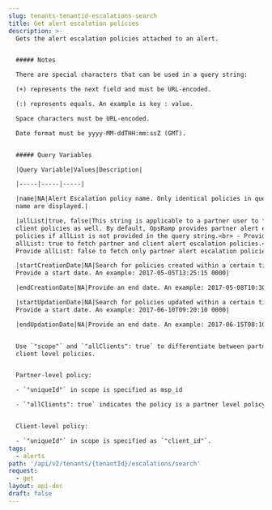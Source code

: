 ```yaml
---
slug: tenants-tenantid-escalations-search
title: Get alert escalation policies
description: >-
  Gets the alert escalation policies attached to an alert.


  ##### Notes

  There are special characters that can be used in a query string:

  (+) represents the next field and must be URL-encoded.

  (:) represents equals. An example is key : value.

  Space characters must be URL-encoded.

  Date format must be yyyy-MM-ddTHH:mm:ssZ (GMT).


  ##### Query Variables

  |Query Variable|Values|Description|

  |-----|-----|-----|

  |name|NA|Alert Escalation policy name. Only identical policies in query string
  name are displayed.|

  |allList|true, false|This string is applicable to a partner user to fetch
  client policies as well. By default, OpsRamp provides partner alert escalation
  policies if allList is not provided in the query string.<br> - Provide
  allList: true to fetch partner and client alert escalation policies.<br> -
  Provide allList: false to fetch only partner alert escalation policies.|

  |startCreationDate|NA|Search for policies created within a certain time frame.
  Provide a start date. An example: 2017-05-05T13:25:15 0000|

  |endCreationDate|NA|Provide an end date. An example: 2017-05-08T10:30:40 0000|

  |startUpdationDate|NA|Search for policies updated within a certain time frame.
  Provide a start date. An example: 2017-06-10T09:20:10 0000|

  |endUpdationDate|NA|Provide an end date. An example: 2017-06-15T08:10:30 0000|


  Use `"scope"` and `"allClients": true` to differentiate between partner and
  client level policies.


  Partner-level policy:

  - `"uniqueId"` in scope is specified as msp_id

  - `"allClients": true` indicates the policy is a partner level policy


  Client-level policy:

  - `"uniqueId"` in scope is specified as `"client_id"`.
tags:
  - alerts
path: '/api/v2/tenants/{tenantId}/escalations/search'
request:
  - get
layout: api-doc
draft: false
---
```

